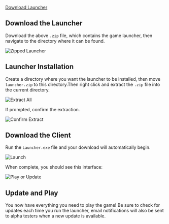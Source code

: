 [Download Launcher](https://hmason55.github.io/FTD/get-started/launcher.zip)

## Download the Launcher
Download the above `.zip` file, which contains the game launcher, then navigate to the directory where it can be found.

![Zipped Launcher](https://hmason55.github.io/FTD/get-started/images/zip.png)



## Launcher Installation
Create a directory where you want the launcher to be installed, then move `launcher.zip` to this directory.Then right click and extract the `.zip` file into the current directory.

![Extract All](https://hmason55.github.io/FTD/get-started/images/extract_all.png)



If prompted, confirm the extraction.

![Confirm Extract](https://hmason55.github.io/FTD/get-started/images/confirm_extract.png)




## Download the Client
Run the `Launcher.exe` file and your download will automatically begin.

![Launch](https://hmason55.github.io/FTD/get-started/images/launch.png)



When complete, you should see this interface:

![Play or Update](https://hmason55.github.io/FTD/get-started/images/play_update.png)



## Update and Play
You now have everything you need to play the game!
Be sure to check for updates each time you run the launcher, email notifications will also be sent to alpha testers when a new update is available.
